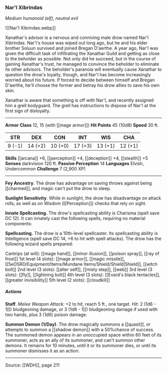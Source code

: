 ### Nar'l Xibrindas
_Medium humanoid (elf), neutral evil_

![[Nar'l Xibrindas.webp]]

Xanathar's advisor is a nervous and conniving male drow named Nar'l Xibrindas. Nar'l's house was wiped out long ago, but he and his elder brother Soluun survived and joined Bregan D'aerthe. A year ago, Nar'l was given the difficult task of infiltrating the Xanathar Guild and getting as close to the beholder as possible. Not only did he succeed, but in the course of gaining Xanathar's trust, he managed to convince the beholder to eliminate its other advisors. The beholder's paranoia will eventually cause Xanathar to question the drow's loyalty, though, and Nar'l has become increasingly worried about his future. If forced to decide between himself and Bregan D'aerthe, he'll choose the former and betray his drow allies to save his own skin.

Xanathar is aware that something is off with Nar'l, and recently assigned him a grell bodyguard. The grell has instructions to dispose of Nar'l at the first sign of disloyalty.






---

**Armor Class** 12, 15 (with [[mage armor]])
**Hit Points** 45 (10d8)
**Speed** 30 ft.

| STR     | DEX     | CON     | INT     | WIS     | CHA     |
|---------|---------|---------|---------|---------|---------|
| 9 (-1) | 14 (+2) | 10 (+0) | 17 (+3) | 13 (+1) | 12 (+1) |

**Skills** [[arcana]] +6, [[perception]] +4, [[deception]] +4, [[stealth]] +5
**Senses** darkvision 120 ft.
**Passive Perception** 14
**Languages** Elvish, Undercommon
**Challenge** 7 (2,900 XP)

---

**Fey Ancestry**. The drow has advantage on saving throws against being [[charmed]], and magic can't put the drow to sleep.

**Sunlight Sensitivity**. While in sunlight, the drow has disadvantage on attack rolls, as well as on Wisdom ([[Perception]]) checks that rely on sight.

**Innate Spellcasting.** The drow's spellcasting ability is Charisma (spell save DC 12). It can innately cast the following spells, requiring no material components:

**Spellcasting.** The drow is a 10th-level spellcaster. Its spellcasting ability is Intelligence (spell save DC 14, +6 to hit with spell attacks). The drow has the following wizard spells prepared:

Cantrips (at will): [[mage hand]], [[minor illusion]], [[poison spray]], [[ray of frost]]
1st level (4 slots): [[mage armor]], [[magic missile]], [[5eOSRD/Equipment/Items/Mundane Items/Shield/Shield|Shield]], [[witch bolt]]
2nd level (3 slots): [[alter self]], [[misty step]], [[web]]
3rd level (3 slots): [[fly]], [[lightning bolt]]
4th level (3 slots): [[Evard's black tentacles]], [[greater invisibility]]
5th level (2 slots): [[cloudkill]]

##### Actions
**Staff**. _Melee Weapon Attack:_ +2 to hit, reach 5 ft., one target. Hit: 2 (1d6 - 1]]) bludgeoning damage, or 3 (1d8 - 1]]) bludgeoning damage if used with two hands, plus 3 (1d6) poison damage.

**Summon Demon (1/Day)**. The drow magically summons a [[quasit]], or attempts to summon a [[shadow demon]] with a 50%chance of success. The summoned demon appears in an unoccupied space within 60 feet of its summoner, acts as an ally of its summoner, and can't summon other demons. It remains for 10 minutes, until it or its summoner dies, or until its summoner dismisses it as an action.


---

Source: [[WDH]], page 211